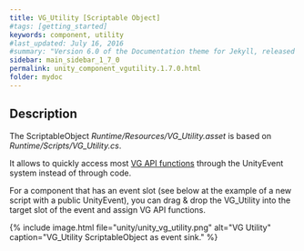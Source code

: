```yaml
---
title: VG_Utility [Scriptable Object]
#tags: [getting_started]
keywords: component, utility
#last_updated: July 16, 2016
#summary: "Version 6.0 of the Documentation theme for Jekyll, released July 4, 2016, implements relative links so you can view the files offline or on any server without configuring urls and baseurls. Additionally, you can store pages in subdirectories. Templates for alerts and images are available."
sidebar: main_sidebar_1_7_0
permalink: unity_component_vgutility.1.7.0.html
folder: mydoc
---
```


## Description

The ScriptableObject _Runtime/Resources/VG_Utility.asset_ is based on _Runtime/Scripts/VG_Utility.cs_.

It allows to quickly access most [VG API functions](https://docs.virtualgrasp.com/virtualgrasp_unityapi.1.7.0.html) through the UnityEvent system instead of through code.

For a component that has an event slot (see below at the example of a new script with a public UnityEvent), you can drag & drop the VG_Utility into the target slot of the event and assign VG API functions.

{% include image.html file="unity/unity_vg_utility.png" alt="VG Utility" caption="VG_Utility ScriptableObject as event sink." %}